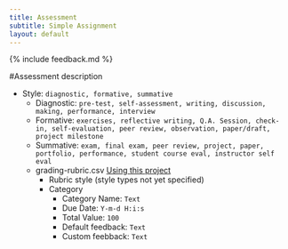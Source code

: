 ```yaml
---
title: Assessment
subtitle: Simple Assignment
layout: default
---
```


{% include feedback.md %}

#Assessment description
- Style: `diagnostic, formative, summative`
    - Diagnostic: `pre-test, self-assessment, writing, discussion, making, performance, interview`
    - Formative: `exercises, reflective writing, Q.A. Session, check-in, self-evaluation, peer review, observation, paper/draft, project milestone`
    - Summative: `exam, final exam, peer review, project, paper, portfolio, performance, student course eval, instructor self eval`
  - grading-rubric.csv [Using this project](https://github.com/mplewis/csvtomd)
    - Rubric style (style types not yet specified)
    - Category
      - Category Name: `Text`
      - Due Date: `Y-m-d H:i:s`
      - Total Value: `100`
      - Default feedback: `Text`
      - Custom feebback: `Text`
